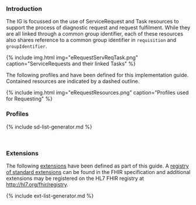 ### Introduction

The IG is focussed on the use of ServiceRequest and Task resources to support the process of diagnostic request and request fulfilment.  While they are all linked through a common group identifier, each of these resources also shares reference to a common group identifier in `requisition` and `groupIdentifier`.

{% include img.html img="eRequestServReqTask.png" caption="ServiceRequests and their linked Tasks" %}

The following profiles and have been defined for this implementation guide.  Contained resources are indicated by a dashed outline.

{% include img.html img="eRequestResources.png" caption="Profiles used for Requesting" %}

### Profiles

<!-- ================================================ -->
<!--  use this line to include an autogenerated list of all profiles and highlight new ones using the input/data/new_stuff.yml list.  Remove it if you would like to hand generate it -->

{% include sd-list-generator.md %}
<!-- ================================================ -->

<br />

### Extensions

The following [extensions]({{site.data.fhir.path}}extensibility.html) have been defined as part of this guide. A [registry of standard extensions]({{site.data.fhir.path}}extensibility-registry.html) can be found in the FHIR specification and additional extensions may be registered on the HL7 FHIR registry at <http://hl7.org/fhir/registry>.


<!-- ================================================ -->
<!--  use this line to include an autogenerated list of all profiles and highlight new ones using the input/data/new_stuff.yml list.  Remove it if you would like to hand generate it -->

{% include ext-list-generator.md %}
<!-- ================================================ -->

<br />

<!-- {% include link-list.md %} -->
